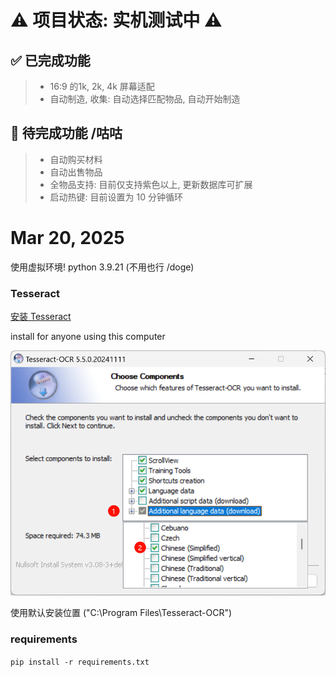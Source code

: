 # ⚠️ 项目状态: 实机测试中 ⚠️

## ✅ 已完成功能
> * 16:9 的1k, 2k, 4k 屏幕适配
> * 自动制造, 收集: 自动选择匹配物品, 自动开始制造

## 🚧 待完成功能 /咕咕
> * 自动购买材料
> * 自动出售物品
> * 全物品支持: 目前仅支持紫色以上, 更新数据库可扩展
> * 启动热键: 目前设置为 10 分钟循环

# Mar 20, 2025
使用虚拟环境! python 3.9.21 (不用也行 /doge)

### Tesseract
[安装 Tesseract](https://github.com/UB-Mannheim/tesseract/wiki)

install for anyone using this computer

![alt text](.img/image.png)

使用默认安装位置 ("C:\Program Files\Tesseract-OCR")

### requirements
`pip install -r requirements.txt`